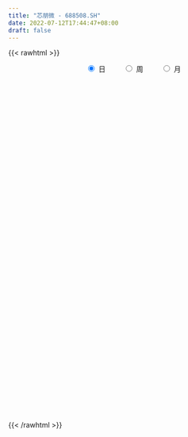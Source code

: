 ```yaml
---
title: "芯朋微 - 688508.SH"
date: 2022-07-12T17:44:47+08:00
draft: false
---
```

{{< rawhtml >}}
    <div style="text-align: center">
        <label style="padding: 1rem;"><input style="margin-right: .5rem" type="radio" name="period" value="D" checked onclick="period_change(this)">日</label>
        <label style="padding: 1rem;"><input style="margin-right: .5rem" type="radio" name="period" value="W" onclick="period_change(this)">周</label>
        <label style="padding: 1rem;"><input style="margin-right: .5rem" type="radio" name="period" value="M" onclick="period_change(this)">月</label>
    </div>
    <div id="chart" style="height: 700px;"></div> 
    <script type="text/javascript">
        const D_v = [186100.79,102949.4,81074.92,69982.98,54983.0,52795.15,92315.41,68470.6,65409.33,53904.75,75769.88,41041.67,43352.9,32706.17,27699.34,29099.75,27112.92,15325.55,18148.2,27033.2,24091.47,14218.19,20304.85,18060.07,15190.65,16728.83,38568.38,33397.52,35662.21,15670.04,19394.3,15813.29,25061.85,20352.26,12037.55,17908.07,14773.77,14629.97,17323.16,19966.34,13234.27,27982.86,17430.65,15413.61,11869.8,12220.32,8555.74,8682.38,8051.61,7735.52,7538.69,20609.27,21697.57,10883.04,12253.56,27852.3,26425.89,16608.39,9631.89,10749.18,12025.15,16203.21,16451.13,8181.98,7907.02,14323.2,19159.34,19234.11,30076.57,14091.75,17096.67,12799.38,49965.83,43961.77,24040.01,25343.09,30582.34,24698.64,22010.01,18121.02,13207.5,11463.56,15793.78,19560.87,18896.29,21686.62,31238.62,26170.4,13252.7,15895.51,23892.97,17423.59,11262.32,7964.15,13859.92,14037.78,24655.84,22249.71,25838.01,20954.78,11376.83,14978.43,16050.06,11214.3,14551.03,16295.15,13914.32,12041.62,9628.03,12556.37,11700.4,21699.93,27773.69,17103.44,33203.82,13234.11,15026.97,12968.63,20668.15,33219.21,23920.66,22014.42,18845.19,9975.55,12352.3,16968.52,15433.88,12688.79,18293.51,26719.23,17592.53,18848.27,16026.52,16735.55,20709.74,15479.28,9077.56,16691.61,11129.34,16315.53,18988.18,19364.44,11828.82,13873.93,19572.54,12293.37,11611.8,23464.23,22491.82,25187.72,13027.65,21029.81,16593.21,10881.28,12281.81,10897.98,15830.7,10249.11,7506.69,8340.5,5709.31,5112.06,6037.89,11305.83,5359.52,4425.89,4997.21,4632.59,4006.12,8988.72,17624.39,10365.12,12006.04,12200.83,8199.73,10198.56,7209.8,5118.88,6403.87,5396.71,7967.76,7386.13,3545.65,27606.39,19524.73,13845.96,10001.59,16741.85,10873.84,11230.71,12394.16,10105.86,8276.11,6344.87,7733.57,8270.22,5846.94,7067.6,6751.19,11770.97,7262.31,6058.62,8764.15,7539.14,7943.59,27120.74,13752.13,19734.36,33828.18,28086.97,13769.27,13108.65,17084.16,26079.96,17443.05,16762.34,17532.05,33070.57,35257.34,49008.56,34325.12,29425.39,28964.73,25354.46,19813.33,19985.72,27854.36,20105.26,39765.13,51704.91,32612.1,32997.41,29152.84,17170.61,29026.46,18962.32,24085.68,23975.31,30806.7,21770.53,35769.06,30164.77,25298.78,31326.66,85030.85,45128.43,86931.34,82983.5,42302.46,49781.16,41253.23,37812.3,35846.21,34210.51,41749.25,41358.46,60137.45,39478.71,20107.92,22517.41,27223.02,16942.2,31138.99,21265.73,24294.26,41991.06,38214.99,27259.54,15288.29,15279.27,14247.56,24579.85,15082.88,15708.48,19433.18,14769.86,16470.1,16942.11,13067.5,19947.83,28384.5,17586.18,14523.17,8765.94,11986.61,16098.48,16807.25,14349.88,6740.34,9421.14,7562.92,10195.01,11927.58,10199.92,7808.62,12405.03,8581.51,6303.34,13633.65,8334.07,7426.12,6148.29,5127.36,8113.37,9530.13,13201.69,17348.35,34127.99,36643.76,26385.09,19181.57,15673.22,11654.82,11792.03,12859.89,12202.21,13076.45,17811.05,11824.71,11452.27,10412.5,16324.66,8678.69,16941.52,16995.51,15916.94,15143.21,14503.05,13742.36,13521.9,19959.41,14384.5,11213.75,8235.96,12733.42,11557.28,9687.35,7655.62,10548.58,10961.23,13123.16,11653.57,6249.77,14768.63,8514.15,13029.26,12463.67,8216.77,8456.66,10493.11,8757.95,10895.04,7011.63,12617.54,13771.11,18855.34,9820.85,16059.45,14072.17,35611.49,39331.51,12932.02,22825.49,17742.81,10689.49,7646.04,8660.8,10226.76,10733.12,9511.6,8303.26,6799.05,8840.49,10762.4,12657.66,9107.0,13789.14,10583.61,11140.77,12940.2,12000.79,27979.86,26093.1,20512.79,30155.55,38498.7,20042.34,16856.94,21927.55,15943.44,11989.06,18501.26,21319.93,14054.07,18367.06,17900.58,29572.69,16958.19,14915.76,20547.45,18838.4,26593.22,31489.2,28267.51,28485.55,15471.45,9929.17,10611.51,10477.27,28849.06,28187.13,23700.04,13178.55,17604.9,14623.1,23301.57,14406.51,12881.9,10992.92,17743.55,20454.32,19993.25,11647.12,11170.27,12634.88,13281.03,17152.67,16801.56,18172.44,43385.92,40655.64,23174.89,13946.96,14345.21,18693.88,24640.61,17176.24,10936.8,20320.16,20801.47,14692.06,43215.24,17847.95,15264.08,16389.84,18180.23,17147.08,11508.99,17275.36,27366.6,19547.87,26197.86,25449.46,26582.98,17312.72,20576.65,16380.75,21005.39,18137.15,17817.51,21728.21,19234.49,21063.82,19388.15,18262.6,24302.37,46379.99,36007.2,58349.7,74443.07,77340.89,79724.35,69940.45,38468.29,55207.29,37155.78,53145.64,35826.76,55431.83]
const D_histogram = [0.0,0.701994302,0.0601722389,-0.1683113974,-0.6748314953,-0.6944575379,0.9664217682,2.1018362882,2.6342669074,1.9615904182,2.130453562,1.7288075166,0.8322532648,-0.1392212426,-0.7566899049,-0.8584432929,-0.96215572,-1.0345774215,-1.0563433371,-1.3644515878,-2.1748349399,-2.5991031942,-3.1667357222,-3.5638905099,-3.8105727522,-4.056835133,-3.1619548771,-2.7849232045,-1.8824332201,-1.241809448,-0.9868853812,-0.511935758,-0.0440627788,-0.2470572476,-0.3826160885,-0.3128523831,-0.3553804444,-0.100852574,0.2016686701,0.5383745764,0.8131731817,1.3794406214,1.7164894576,1.5487776588,1.2275830544,1.1988377294,0.9322482029,0.5999086033,0.275597795,0.1239399059,-0.061806315,0.4212558472,1.0451513308,1.2767833751,1.1543259236,0.6605581226,0.2175384816,0.101556236,0.0177137491,-0.1922390577,-0.4544749058,-0.854037106,-0.7692250135,-0.5609223743,-0.3895203345,-0.0834183321,0.1572376578,0.6438424137,1.3074047967,1.6254720408,1.8138249104,1.7345597882,3.0117245014,3.7321067457,3.4535235718,2.7929424478,2.2396456249,1.7360111704,1.2916923457,0.6221870568,0.1860040629,-0.2053018122,-0.3075443376,-0.4822847694,-0.4216191832,-0.7746676353,-1.3042097136,-1.3718305833,-1.2389832069,-1.1211962038,-1.3853340041,-1.6242383401,-1.6690042357,-1.5750882146,-1.406431346,-1.259105403,-1.0668230971,-0.5751280736,-0.5928697684,-0.9263588564,-0.9665463495,-1.1523548175,-0.8912113049,-0.8855282932,-0.6974562645,-0.9106861633,-0.9697122017,-1.1156821199,-1.083866458,-0.898334236,-0.5156438437,-0.3148058467,-0.0558798194,-0.0216038446,-0.4872606515,-0.7793428665,-0.980005716,-1.0372256555,-1.2435963995,-0.8335485628,-0.4473011638,0.068811741,0.4393602139,0.6305988434,0.7522322436,0.6498400291,0.4957968445,0.4567238698,0.4990155955,0.7363695829,0.9727357883,1.1951514557,1.26297542,0.9332708487,1.0958046524,0.889589672,0.8177734136,0.6163928225,0.4552747256,0.5118720188,0.7410006452,0.8137649586,0.774557693,0.8141539036,0.5252397763,0.2058286511,0.1822441991,0.3340501363,0.6183387411,0.6853641138,0.7240947023,0.8154384787,0.50425754,0.0886859631,-0.1288638822,-0.3554656101,-0.8724421809,-1.2615331187,-1.4042441733,-1.4552376977,-1.3840422546,-1.1825937901,-1.0037348184,-1.0688465181,-1.016181623,-0.8263236736,-0.6159809815,-0.4502846638,-0.2761974255,0.0261170359,0.5409514669,0.8148761504,1.0709197526,1.0312204032,0.9730881262,0.7989328272,0.5868067203,0.5208461326,0.4689978302,0.4665726425,0.6020404764,0.5461528237,0.4900748677,0.8186063354,1.1553264333,1.4188202851,1.607245427,1.5302234602,1.2203657712,0.8303634382,0.2759392549,-0.2312147106,-0.6407844804,-0.8143735255,-0.7888933492,-0.7568789617,-0.6620099733,-0.589921524,-0.5709219888,-0.3966301886,-0.3329861565,-0.3208497321,-0.2292212966,-0.0754570883,-0.0086986512,0.4742117344,0.5929526279,0.9410938552,1.309877247,1.5148422913,1.4593421871,1.4380056029,1.4633646399,1.3116631033,1.03671556,0.926313717,0.5015255409,0.7470333439,0.7305643525,1.2727839172,1.6188451207,1.7065318465,1.3161871011,1.0323337233,0.4863297359,0.1653749663,0.0938221789,-0.2212008377,0.7283514557,0.4994425663,0.394086125,0.3771764876,-0.0437568163,-0.3390178365,-0.3809913369,-0.4353626725,-0.2288189113,-0.6744233803,-1.3756117516,-1.6112562569,-1.2385004364,-0.6306786188,-0.0788934371,0.7881003129,1.1544750311,1.395832479,2.9112484953,3.4288304135,3.2126514393,3.287880373,3.2873464094,2.5936845552,1.4322172724,1.1392059151,1.6904690532,2.2837742767,1.8485935267,1.7229442205,1.2527892433,0.7965413106,0.0456417501,-0.5635008861,-1.760228854,-2.361221196,-2.4504611911,-1.6853766814,-0.3687533187,0.4595728373,0.5729752184,0.142958185,-0.3431566385,-1.1827827889,-1.6701386958,-2.4874464169,-3.2747854198,-3.9492925596,-4.0913513365,-4.0979753489,-4.2742292464,-4.3278624021,-3.6429379989,-3.1544967741,-2.86059122,-2.5411507278,-2.6933771819,-2.5329741762,-1.8454901303,-1.1951556155,-0.9089889853,-0.7689169687,-0.4235087883,-0.4049688344,0.1176618036,0.1934018926,0.1046056285,-0.4045434302,-0.4079877521,-0.2969340461,0.268113179,0.3835741212,0.3634785881,0.290552714,0.2112870078,0.2261714336,0.421301496,0.2402224578,-0.2545042322,-0.4208887823,0.1374715608,1.0439232683,1.6266207029,2.0468085379,2.2771815157,2.3030306285,2.1998276089,2.2503442599,2.2713695882,2.6192665611,2.443924344,2.0686919146,1.6763012986,1.3109652274,0.8760035475,0.9172608369,0.9655700648,0.9650647076,0.614616439,0.2889918583,-0.1322979356,-0.4871397989,-0.9739892211,-1.2209994472,-1.3064187592,-1.3169239645,-1.5570817669,-1.8950486929,-1.8300280885,-1.863295518,-1.7658296438,-1.6181397853,-1.3887795708,-1.4948886611,-1.5087325914,-1.7720122779,-2.0576449851,-2.2202005038,-1.971029061,-1.7914530592,-1.707415613,-1.4521155991,-1.1250721746,-1.0273791517,-0.8605144383,-0.5396557855,-0.2035988646,-0.2446728534,-0.0254656468,-0.1925352982,-0.3047012427,-0.7536807773,-1.0968677814,-1.3877172018,-1.2967772449,-0.8853877449,-0.6002955586,-0.383690178,-0.3194086838,-0.324524647,-0.1257935651,-0.175101421,-0.0973700194,-0.2004127634,-0.2558258645,-0.1866384437,-0.2065667579,-0.0147159476,-0.0090271736,-0.0928572022,-0.1279960008,0.2907142641,0.6043246819,1.249058012,1.3850298066,1.6155843856,2.0313285394,2.6381922125,2.9000799563,2.8992397717,2.8248039272,2.7719029293,2.4053994308,1.8062885098,1.5194424811,1.0008263362,0.6081829847,0.3755969146,0.268069842,0.1603519479,-0.25044359,-0.3683333983,-0.0033311846,0.1595595449,0.1351757343,0.4436583701,0.6972567069,0.6935258113,0.4352233963,0.1109575952,-0.1906820528,-0.904149425,-1.3525426665,-1.7058453709,-1.9165117099,-2.1672308399,-2.3739174837,-2.3989137708,-2.4883233309,-2.3990637329,-2.3821001771,-2.1231980988,-1.7788224159,-1.098119843,-0.6584386824,-0.4462563624,-0.3459284429,-0.3769773298,-0.7559180003,-0.8412032567,-0.5713933495,-0.7287585181,-0.6334171078,-0.2741101728,-0.156853221,-0.1702943934,0.0640990944,0.4886222285,0.8296194329,1.0155347323,1.2198224296,1.3544895456,1.4602620903,1.9053644638,2.1289579684,2.2124567779,1.8502827201,1.4513671969,1.0502175697,0.7109752821,0.4783908082,0.6109389857,0.777656809,1.1403506684,1.4932236743,1.4459826345,1.3085973182,0.9172669056,0.6672662503,0.4140483463,0.1379591489,0.0282573857,0.1019206995,0.0719924902,0.135531375,0.0300139067,-0.2621556623,-0.2578175891,-0.3499863112,-0.3623590261,-0.3411116077,-0.4031508956,-0.1469082227,0.0136555123,-0.1290476003,-0.2689864141,-0.2952209286,-0.3764131705,-0.2074163306,-0.0795306325,-0.3362088191]
const D_fast = [0.0,0.8774928775,0.2507138741,-0.0198476115,-0.6950755833,-0.8883160103,1.0141687378,2.6750423298,3.8660396759,3.6837607912,4.3852373255,4.4157931592,3.7273022237,2.7210224056,1.9143812671,1.5980170559,1.2537656988,0.9226996419,0.636847892,-0.0123732556,-1.3664653426,-2.4405093955,-3.7998258541,-5.0879532692,-6.2872786996,-7.5477498636,-7.443358327,-7.7625574556,-7.3306757762,-7.0005043661,-6.9923016446,-6.6453359609,-6.1884786764,-6.4532374571,-6.6844503201,-6.6928997104,-6.8242728828,-6.594958156,-6.2420197443,-5.7707201939,-5.2926282932,-4.3815006982,-3.6153294975,-3.3958468816,-3.4101457224,-3.1391816151,-3.1727090909,-3.3550715396,-3.6104828992,-3.7311558118,-3.9323536115,-3.3439774875,-2.4587941711,-1.9079662831,-1.7418422537,-2.070470524,-2.4591055447,-2.5496987313,-2.6291127808,-2.8871253521,-3.2629799267,-3.8760514033,-3.9835455642,-3.9154735186,-3.8414515624,-3.556204143,-3.2762387387,-2.6286733794,-1.6382597972,-0.9138245428,-0.2720154456,0.0823593792,2.1124552177,3.7658641485,4.3506618675,4.3883163555,4.3949309388,4.3252992769,4.2039035386,3.6899450139,3.3002630357,2.8576317076,2.6785030978,2.3831914736,2.338452264,1.7917369031,0.9361423964,0.5255638809,0.3486654556,0.1861534078,-0.4243178936,-1.0692818147,-1.5312987692,-1.8311548017,-2.0141057697,-2.1815561773,-2.2559796457,-1.9080666407,-2.0740257776,-2.6391045797,-2.9209286602,-3.3948258325,-3.3564851461,-3.5721842078,-3.5584762452,-3.9993776848,-4.3008317736,-4.7257222218,-4.9648731744,-5.0039245113,-4.75014508,-4.6280085447,-4.3830524722,-4.3541774586,-4.9416494284,-5.42856736,-5.8742316384,-6.1907579918,-6.7080278357,-6.5063671398,-6.2319450317,-5.6986291916,-5.2182406652,-4.8693523249,-4.5596608638,-4.499593071,-4.5296870445,-4.4545790517,-4.2875334271,-3.866087044,-3.3865368915,-2.8653333602,-2.4817655409,-2.5781524,-2.1416674332,-2.1254849956,-1.9928579006,-2.040140286,-2.0874397016,-1.9028744037,-1.4884956159,-1.2122900629,-1.0578579053,-0.8147232187,-0.972327402,-1.2402813644,-1.2183047667,-0.9829862953,-0.5441130053,-0.3057466042,-0.08599234,0.209211056,0.0240945024,-0.3693055838,-0.6190713997,-0.9345395301,-1.6696266461,-2.3741008636,-2.8678729615,-3.2826759104,-3.5574910309,-3.6516910139,-3.7237657468,-4.0560890761,-4.2574695867,-4.2741925556,-4.217845109,-4.1647199572,-4.0596820753,-3.750838355,-3.1007660572,-2.6231223361,-2.0993487958,-1.8812430443,-1.6961032898,-1.670525382,-1.7359498088,-1.6716988633,-1.6062977082,-1.4920797353,-1.2061017823,-1.125451229,-1.0590104682,-0.5258274166,0.0997242896,0.7179232128,1.3081597114,1.6136936096,1.6089273634,1.42651589,0.9410765203,0.3761188772,-0.1936470127,-0.5708294392,-0.7425726002,-0.8997779531,-0.9704114581,-1.0458033898,-1.1695343518,-1.0944000986,-1.1140026057,-1.1820786143,-1.147755503,-1.0128555667,-0.9482717925,-0.3468084732,-0.0798294228,0.5035852683,1.1998379719,1.783513589,2.0928490316,2.4310138481,2.822214045,2.9984282843,2.982659631,3.1038362173,2.8044294263,3.2366955653,3.402867662,4.263283206,5.0140556898,5.5283753771,5.4670774071,5.4413074601,5.0168859067,4.7372748787,4.6891776359,4.31885441,5.4504945673,5.3464463194,5.3396114093,5.4169958939,4.9851233859,4.6051079066,4.467886572,4.3046745682,4.4540136016,3.8398032875,2.7947119784,2.1562534088,2.2193841202,2.6695362831,3.2015981055,4.2656169338,4.9206104097,5.5109259773,7.7541541175,9.1289436391,9.7159275247,10.6131265517,11.4344291905,11.3891884751,10.5857755103,10.5775656318,11.5514460332,12.7156948259,12.7426624576,13.0477492065,12.8907915401,12.633678935,11.8941898121,11.1441719544,9.5073867729,8.3160891319,7.6142338391,7.9579741784,9.1824092114,10.1256285768,10.3822747625,9.9879972753,9.4160932922,8.2807714446,7.3758808637,5.9367115384,4.3306761805,2.6688459009,1.5039492898,0.4728314402,-0.7719797689,-1.9075785252,-2.1333886216,-2.4335715904,-2.8548138413,-3.1706610311,-3.9962317806,-4.469072319,-4.2429608056,-3.8914151947,-3.8324958108,-3.8846530363,-3.6451220531,-3.7278243078,-3.1757782189,-3.0516876568,-3.1143325137,-3.72461743,-3.8300586899,-3.7932384954,-3.1611629756,-2.949808503,-2.8790343892,-2.8793220847,-2.9057660389,-2.8343387548,-2.5338833184,-2.6549067421,-3.2132594901,-3.4848662359,-2.8921380026,-1.7247054779,-0.7353528677,0.1965371018,0.9962054585,1.5978122284,2.0445661111,2.6576688271,3.2465365524,4.2492501656,4.6848890345,4.8268295838,4.8535142924,4.815919528,4.5999587351,4.8705312336,5.1602329777,5.4009937974,5.2041996385,4.9508230224,4.4964587446,4.0198319316,3.2894852042,2.7372251163,2.3252011145,1.985464918,1.3560366739,0.5443075746,0.151821157,-0.3472701521,-0.6912616888,-0.9481067767,-1.0659414549,-1.5457727104,-1.9367997885,-2.6430825445,-3.4431264981,-4.1607321426,-4.4043179651,-4.6726052281,-5.0154216851,-5.123150571,-5.0773751902,-5.2365269552,-5.2847908513,-5.0988461449,-4.8136889402,-4.9159311423,-4.7030903475,-4.9182938234,-5.1066350785,-5.7440348075,-6.3614387569,-6.9992174778,-7.2324718321,-7.0424292683,-6.9074109716,-6.7867281355,-6.8022988123,-6.8885459372,-6.7212632466,-6.8143464578,-6.760957561,-6.9141034958,-7.0334730631,-7.0109452533,-7.0825152569,-6.8943434335,-6.8909114529,-6.997955782,-7.0650935809,-6.57370475,-6.1090131617,-5.1520153285,-4.6697860823,-4.035335407,-3.1117591182,-1.8453473921,-0.8584396592,-0.1344699008,0.4972952364,1.1373699708,1.3722163301,1.2246775365,1.317692128,1.0492825672,0.8086849619,0.6699981205,0.6294885083,0.5618586013,0.0884521658,-0.121520992,0.2426484255,0.4454290412,0.4548391642,0.8742363925,1.302148906,1.4717994632,1.3223028974,1.0257764951,0.6764663338,-0.2630383946,-1.0495673028,-1.8293313498,-2.5191256163,-3.3116524563,-4.111818471,-4.7365432008,-5.4480335936,-5.9585399288,-6.5371014174,-6.8089988637,-6.9093287848,-6.5031561727,-6.2280846826,-6.1274664533,-6.1136206445,-6.2389138639,-6.8068340345,-7.102420105,-6.9754585352,-7.3150133334,-7.3780261999,-7.0872468082,-7.0092031616,-7.0652179324,-6.8147996709,-6.2681209798,-5.7197189172,-5.2799199346,-4.7706766299,-4.2973871276,-3.8265490602,-2.9051055708,-2.1492725741,-1.5126595701,-1.4122629479,-1.4483366719,-1.5869319067,-1.7484303737,-1.8614171457,-1.5761342217,-1.2150021961,-0.5672206696,0.1589582548,0.4732128736,0.6629768869,0.5009632007,0.417779108,0.2680732906,0.0264738804,-0.0761635364,0.0229799522,0.0110498656,0.108471594,0.0104576025,-0.3472508821,-0.4073672062,-0.5870325061,-0.6899949775,-0.7540254611,-0.9168524729,-0.6973368556,-0.5333592426,-0.7083242553,-0.9155096726,-1.0155494192,-1.1908449538,-1.0737021965,-0.9656991565,-1.3064295479]
const D_slow = [0.0,0.1754985755,0.1905416352,0.1484637859,-0.020244088,-0.1938584724,0.0477469696,0.5732060417,1.2317727685,1.722170373,2.2547837635,2.6869856427,2.8950489589,2.8602436482,2.671071172,2.4564603488,2.2159214188,1.9572770634,1.6931912291,1.3520783322,0.8083695972,0.1585937987,-0.6330901319,-1.5240627594,-2.4767059474,-3.4909147307,-4.2814034499,-4.9776342511,-5.4482425561,-5.7586949181,-6.0054162634,-6.1334002029,-6.1444158976,-6.2061802095,-6.3018342316,-6.3800473274,-6.4688924385,-6.494105582,-6.4436884144,-6.3090947703,-6.1058014749,-5.7609413196,-5.3318189551,-4.9446245404,-4.6377287768,-4.3380193445,-4.1049572938,-3.9549801429,-3.8860806942,-3.8550957177,-3.8705472965,-3.7652333347,-3.503945502,-3.1847496582,-2.8961681773,-2.7310286467,-2.6766440263,-2.6512549673,-2.64682653,-2.6948862944,-2.8085050209,-3.0220142974,-3.2143205507,-3.3545511443,-3.4519312279,-3.4727858109,-3.4334763965,-3.2725157931,-2.9456645939,-2.5392965837,-2.0858403561,-1.652200409,-0.8992692837,0.0337574028,0.8971382957,1.5953739077,2.1552853139,2.5892881065,2.9122111929,3.0677579571,3.1142589728,3.0629335198,2.9860474354,2.865476243,2.7600714472,2.5664045384,2.24035211,1.8973944642,1.5876486625,1.3073496115,0.9610161105,0.5549565255,0.1377054665,-0.2560665871,-0.6076744236,-0.9224507744,-1.1891565486,-1.3329385671,-1.4811560092,-1.7127457233,-1.9543823106,-2.242471015,-2.4652738412,-2.6866559145,-2.8610199807,-3.0886915215,-3.3311195719,-3.6100401019,-3.8810067164,-4.1055902754,-4.2345012363,-4.313202698,-4.3271726528,-4.332573614,-4.4543887769,-4.6492244935,-4.8942259225,-5.1535323363,-5.4644314362,-5.6728185769,-5.7846438679,-5.7674409326,-5.6576008791,-5.4999511683,-5.3118931074,-5.1494331001,-5.025483889,-4.9113029215,-4.7865490226,-4.6024566269,-4.3592726798,-4.0604848159,-3.7447409609,-3.5114232487,-3.2374720856,-3.0150746676,-2.8106313142,-2.6565331086,-2.5427144272,-2.4147464225,-2.2294962612,-2.0260550215,-1.8324155983,-1.6288771224,-1.4975671783,-1.4461100155,-1.4005489657,-1.3170364317,-1.1624517464,-0.9911107179,-0.8100870424,-0.6062274227,-0.4801630377,-0.4579915469,-0.4902075175,-0.57907392,-0.7971844652,-1.1125677449,-1.4636287882,-1.8274382126,-2.1734487763,-2.4690972238,-2.7200309284,-2.9872425579,-3.2412879637,-3.4478688821,-3.6018641275,-3.7144352934,-3.7834846498,-3.7769553908,-3.6417175241,-3.4379984865,-3.1702685484,-2.9124634476,-2.669191416,-2.4694582092,-2.3227565291,-2.192544996,-2.0752955384,-1.9586523778,-1.8081422587,-1.6716040528,-1.5490853358,-1.344433752,-1.0556021437,-0.7008970724,-0.2990857156,0.0834701494,0.3885615922,0.5961524518,0.6651372655,0.6073335878,0.4471374677,0.2435440863,0.046320749,-0.1428989914,-0.3084014847,-0.4558818657,-0.5986123629,-0.6977699101,-0.7810164492,-0.8612288822,-0.9185342064,-0.9373984785,-0.9395731413,-0.8210202077,-0.6727820507,-0.4375085869,-0.1100392751,0.2686712977,0.6335068445,0.9930082452,1.3588494052,1.686765181,1.945944071,2.1775225002,2.3029038855,2.4896622214,2.6723033095,2.9904992888,3.395210569,3.8218435306,4.1508903059,4.4089737368,4.5305561707,4.5718999123,4.595355457,4.5400552476,4.7221431116,4.8470037531,4.9455252844,5.0398194063,5.0288802022,4.9441257431,4.8488779089,4.7400372407,4.6828325129,4.5142266678,4.1703237299,3.7675096657,3.4578845566,3.3002149019,3.2804915426,3.4775166209,3.7661353786,4.1150934984,4.8429056222,5.7001132256,6.5032760854,7.3252461787,8.147082781,8.7955039198,9.1535582379,9.4383597167,9.86097698,10.4319205492,10.8940689309,11.324804986,11.6380022968,11.8371376245,11.848548062,11.7076728405,11.267615627,10.677310328,10.0646950302,9.6433508598,9.5511625301,9.6660557395,9.8092995441,9.8450390903,9.7592499307,9.4635542335,9.0460195595,8.4241579553,7.6054616003,6.6181384604,5.5953006263,4.5708067891,3.5022494775,2.420283877,1.5095493772,0.7209251837,0.0057773787,-0.6295103032,-1.3028545987,-1.9360981428,-2.3974706753,-2.6962595792,-2.9235068255,-3.1157360677,-3.2216132648,-3.3228554734,-3.2934400225,-3.2450895493,-3.2189381422,-3.3200739998,-3.4220709378,-3.4963044493,-3.4292761546,-3.3333826243,-3.2425129772,-3.1698747987,-3.1170530468,-3.0605101884,-2.9551848144,-2.8951291999,-2.958755258,-3.0639774536,-3.0296095634,-2.7686287463,-2.3619735706,-1.8502714361,-1.2809760572,-0.7052184001,-0.1552614978,0.4073245672,0.9751669642,1.6299836045,2.2409646905,2.7581376691,3.1772129938,3.5049543006,3.7239551875,3.9532703967,4.1946629129,4.4359290898,4.5895831996,4.6618311641,4.6287566802,4.5069717305,4.2634744252,3.9582245634,3.6316198736,3.3023888825,2.9131184408,2.4393562676,1.9818492454,1.5160253659,1.074567955,0.6700330087,0.322838116,-0.0508840493,-0.4280671972,-0.8710702666,-1.3854815129,-1.9405316389,-2.4332889041,-2.8811521689,-3.3080060721,-3.6710349719,-3.9523030156,-4.2091478035,-4.4242764131,-4.5591903594,-4.6100900756,-4.6712582889,-4.6776247006,-4.7257585252,-4.8019338359,-4.9903540302,-5.2645709755,-5.611500276,-5.9356945872,-6.1570415234,-6.3071154131,-6.4030379576,-6.4828901285,-6.5640212902,-6.5954696815,-6.6392450368,-6.6635875416,-6.7136907325,-6.7776471986,-6.8243068095,-6.875948499,-6.8796274859,-6.8818842793,-6.9050985798,-6.93709758,-6.864419014,-6.7133378436,-6.4010733406,-6.0548158889,-5.6509197925,-5.1430876577,-4.4835396045,-3.7585196155,-3.0337096725,-2.3275086907,-1.6345329584,-1.0331831007,-0.5816109733,-0.201750353,0.048456231,0.2005019772,0.2944012059,0.3614186663,0.4015066533,0.3388957558,0.2468124063,0.2459796101,0.2858694963,0.3196634299,0.4305780224,0.6048921991,0.778273652,0.887079501,0.9148188999,0.8671483866,0.6411110304,0.3029753638,-0.123485979,-0.6026139064,-1.1444216164,-1.7379009873,-2.33762943,-2.9597102627,-3.559476196,-4.1550012402,-4.6858007649,-5.1305063689,-5.4050363297,-5.5696460003,-5.6812100909,-5.7676922016,-5.861936534,-6.0509160341,-6.2612168483,-6.4040651857,-6.5862548152,-6.7446090922,-6.8131366354,-6.8523499406,-6.894923539,-6.8788987654,-6.7567432082,-6.54933835,-6.2954546669,-5.9904990595,-5.6518766731,-5.2868111506,-4.8104700346,-4.2782305425,-3.725116348,-3.262545668,-2.8997038688,-2.6371494764,-2.4594056558,-2.3398079538,-2.1870732074,-1.9926590051,-1.707571338,-1.3342654195,-0.9727697608,-0.6456204313,-0.4163037049,-0.2494871423,-0.1459750557,-0.1114852685,-0.1044209221,-0.0789407472,-0.0609426247,-0.0270597809,-0.0195563043,-0.0850952198,-0.1495496171,-0.2370461949,-0.3276359514,-0.4129138534,-0.5137015773,-0.5504286329,-0.5470147549,-0.5792766549,-0.6465232585,-0.7203284906,-0.8144317833,-0.8662858659,-0.886168524,-0.9702207288]
const D_data = [['2020-07-22', 102.0, 132.35, 101.0, 163.7],['2020-07-23', 129.0, 143.35, 129.0, 151.0],['2020-07-24', 137.0, 127.0, 121.01, 147.58],['2020-07-27', 127.0, 129.8, 115.69, 129.91],['2020-07-28', 128.0, 123.99, 120.1, 133.5],['2020-07-29', 120.88, 128.1, 117.8, 129.75],['2020-07-30', 128.0, 153.72, 121.88, 153.72],['2020-07-31', 150.5, 156.0, 146.0, 156.5],['2020-08-03', 156.88, 155.0, 148.58, 163.5],['2020-08-04', 154.33, 141.57, 139.57, 156.0],['2020-08-05', 149.6, 152.68, 142.0, 165.0],['2020-08-06', 147.0, 146.8, 144.0, 151.99],['2020-08-07', 145.0, 138.5, 137.77, 151.0],['2020-08-10', 135.5, 133.18, 127.05, 137.6],['2020-08-11', 133.55, 133.34, 130.9, 138.6],['2020-08-12', 133.9, 137.57, 133.0, 139.68],['2020-08-13', 135.7, 136.59, 134.5, 142.9],['2020-08-14', 138.75, 136.0, 130.01, 138.75],['2020-08-17', 136.0, 135.8, 131.5, 138.49],['2020-08-18', 133.1, 130.56, 129.01, 136.98],['2020-08-19', 129.7, 119.96, 119.96, 129.76],['2020-08-20', 117.87, 119.6, 116.66, 122.8],['2020-08-21', 120.8, 112.76, 111.12, 121.0],['2020-08-24', 111.0, 109.42, 106.08, 112.96],['2020-08-25', 109.86, 106.31, 105.0, 111.9],['2020-08-26', 106.94, 101.39, 101.0, 108.81],['2020-08-27', 100.5, 114.0, 99.8, 121.67],['2020-08-28', 111.5, 107.91, 102.62, 112.0],['2020-08-31', 109.0, 115.35, 108.0, 118.4],['2020-09-01', 113.66, 114.2, 112.7, 117.8],['2020-09-02', 115.41, 110.06, 107.28, 116.98],['2020-09-03', 107.12, 113.33, 107.09, 114.3],['2020-09-04', 111.11, 114.7, 110.11, 118.8],['2020-09-07', 113.0, 106.01, 105.01, 116.0],['2020-09-08', 105.45, 104.79, 102.0, 107.7],['2020-09-09', 103.0, 106.0, 100.09, 113.3],['2020-09-10', 107.0, 103.48, 102.3, 111.11],['2020-09-11', 103.0, 106.67, 100.01, 109.51],['2020-09-14', 109.0, 107.9, 106.45, 111.5],['2020-09-15', 107.35, 109.45, 104.11, 113.83],['2020-09-16', 108.01, 109.99, 107.59, 110.78],['2020-09-17', 110.01, 115.96, 108.6, 118.0],['2020-09-18', 116.1, 115.99, 113.8, 117.3],['2020-09-21', 114.51, 110.7, 110.5, 116.0],['2020-09-22', 110.0, 107.88, 107.85, 111.99],['2020-09-23', 108.53, 110.93, 108.53, 112.48],['2020-09-24', 109.0, 107.4, 106.2, 110.25],['2020-09-25', 108.78, 104.99, 104.38, 108.95],['2020-09-28', 104.18, 103.1, 102.21, 106.0],['2020-09-29', 104.8, 103.58, 103.5, 106.5],['2020-09-30', 104.75, 101.71, 101.52, 104.9],['2020-10-09', 104.0, 110.5, 103.5, 112.57],['2020-10-12', 111.56, 115.34, 111.56, 116.6],['2020-10-13', 113.99, 113.2, 113.1, 115.5],['2020-10-14', 113.37, 109.6, 108.8, 114.62],['2020-10-15', 108.99, 103.6, 102.28, 110.62],['2020-10-16', 104.78, 101.66, 99.8, 105.47],['2020-10-19', 102.0, 103.99, 101.13, 104.4],['2020-10-20', 102.88, 103.52, 101.11, 103.52],['2020-10-21', 104.39, 100.69, 100.0, 104.4],['2020-10-22', 100.69, 98.1, 97.26, 101.0],['2020-10-23', 98.9, 93.64, 92.3, 99.02],['2020-10-26', 94.7, 97.76, 94.68, 101.89],['2020-10-27', 97.7, 99.1, 96.25, 99.8],['2020-10-28', 100.3, 98.8, 97.6, 100.3],['2020-10-29', 97.15, 101.1, 97.05, 101.8],['2020-10-30', 101.21, 101.3, 100.01, 106.68],['2020-11-02', 103.0, 106.2, 101.42, 106.68],['2020-11-03', 106.35, 111.88, 106.35, 113.4],['2020-11-04', 110.48, 111.0, 109.0, 112.0],['2020-11-05', 114.0, 111.8, 109.3, 115.0],['2020-11-06', 111.59, 109.9, 108.02, 112.0],['2020-11-09', 116.0, 131.88, 115.0, 131.88],['2020-11-10', 134.4, 132.97, 127.0, 134.4],['2020-11-11', 128.72, 124.6, 123.8, 131.79],['2020-11-12', 126.8, 119.95, 118.19, 128.0],['2020-11-13', 120.3, 120.29, 116.0, 123.65],['2020-11-16', 119.52, 119.98, 116.3, 124.3],['2020-11-17', 120.0, 119.76, 113.59, 120.0],['2020-11-18', 117.36, 115.11, 114.3, 119.5],['2020-11-19', 114.24, 115.8, 113.1, 118.4],['2020-11-20', 115.0, 114.55, 114.23, 116.91],['2020-11-23', 115.0, 117.06, 113.51, 119.7],['2020-11-24', 117.3, 115.5, 115.19, 121.88],['2020-11-25', 117.0, 118.18, 116.07, 120.99],['2020-11-26', 118.0, 112.1, 111.51, 119.69],['2020-11-27', 111.16, 107.0, 102.99, 113.99],['2020-11-30', 111.0, 110.39, 107.0, 113.65],['2020-12-01', 111.59, 112.28, 110.16, 113.41],['2020-12-02', 112.26, 112.03, 111.5, 115.6],['2020-12-03', 111.53, 106.0, 105.88, 113.68],['2020-12-04', 105.55, 103.85, 103.3, 107.0],['2020-12-07', 105.36, 104.24, 103.88, 108.0],['2020-12-08', 103.5, 104.8, 103.5, 105.85],['2020-12-09', 105.17, 105.19, 101.75, 105.99],['2020-12-10', 104.1, 104.6, 101.98, 106.98],['2020-12-11', 104.6, 105.0, 102.28, 108.88],['2020-12-14', 106.2, 109.77, 104.68, 109.99],['2020-12-15', 109.1, 104.0, 103.0, 109.96],['2020-12-16', 102.51, 98.25, 98.1, 102.57],['2020-12-17', 97.73, 99.89, 96.38, 100.5],['2020-12-18', 101.43, 96.3, 95.69, 102.25],['2020-12-21', 95.18, 100.95, 95.18, 101.0],['2020-12-22', 100.3, 97.39, 97.35, 100.95],['2020-12-23', 96.98, 99.17, 95.44, 100.73],['2020-12-24', 99.29, 93.0, 92.6, 100.8],['2020-12-25', 93.01, 92.98, 90.52, 95.43],['2020-12-28', 92.98, 90.0, 89.09, 93.5],['2020-12-29', 92.0, 90.5, 90.11, 92.89],['2020-12-30', 89.41, 91.65, 89.0, 92.74],['2020-12-31', 91.89, 94.5, 91.66, 96.3],['2021-01-04', 94.3, 92.86, 91.8, 94.4],['2021-01-05', 93.79, 94.07, 90.01, 95.88],['2021-01-06', 93.5, 91.4, 90.55, 95.0],['2021-01-07', 90.55, 83.13, 81.38, 91.25],['2021-01-08', 83.09, 82.09, 80.1, 85.0],['2021-01-11', 82.3, 80.51, 80.1, 85.27],['2021-01-12', 80.99, 80.08, 78.22, 81.7],['2021-01-13', 79.9, 75.82, 75.15, 80.03],['2021-01-14', 76.51, 82.47, 75.58, 85.2],['2021-01-15', 82.47, 83.0, 81.01, 86.6],['2021-01-18', 83.15, 86.1, 81.5, 86.8],['2021-01-19', 86.5, 86.07, 85.21, 89.3],['2021-01-20', 85.64, 84.98, 84.5, 87.49],['2021-01-21', 84.5, 84.74, 83.51, 86.31],['2021-01-22', 84.74, 81.8, 81.48, 84.74],['2021-01-25', 80.09, 80.19, 78.32, 83.78],['2021-01-26', 80.68, 80.78, 80.2, 84.2],['2021-01-27', 83.31, 81.5, 81.08, 85.45],['2021-01-28', 79.8, 84.53, 79.74, 86.39],['2021-01-29', 85.5, 85.85, 82.01, 85.85],['2021-02-01', 85.2, 87.19, 83.11, 87.67],['2021-02-02', 87.19, 86.47, 85.2, 89.3],['2021-02-03', 85.95, 81.14, 81.02, 85.95],['2021-02-04', 81.95, 87.19, 78.35, 88.0],['2021-02-05', 86.01, 82.8, 82.19, 86.4],['2021-02-08', 82.39, 84.0, 82.02, 84.97],['2021-02-09', 84.34, 81.82, 80.8, 84.6],['2021-02-10', 82.01, 81.4, 81.0, 83.34],['2021-02-18', 82.58, 83.88, 82.15, 86.36],['2021-02-19', 82.6, 86.99, 82.6, 87.26],['2021-02-22', 87.13, 86.17, 86.01, 88.79],['2021-02-23', 85.2, 85.22, 84.89, 87.39],['2021-02-24', 85.21, 86.6, 85.2, 88.4],['2021-02-25', 86.62, 82.12, 81.8, 87.99],['2021-02-26', 79.72, 80.17, 79.1, 82.58],['2021-03-01', 81.6, 82.9, 80.02, 83.28],['2021-03-02', 84.28, 85.46, 82.6, 87.7],['2021-03-03', 85.4, 88.51, 84.53, 89.36],['2021-03-04', 88.3, 87.11, 86.31, 93.2],['2021-03-05', 86.0, 87.48, 85.4, 89.88],['2021-03-08', 87.84, 89.01, 87.83, 91.7],['2021-03-09', 88.99, 83.82, 82.0, 89.0],['2021-03-10', 85.0, 80.71, 80.71, 85.5],['2021-03-11', 80.6, 81.39, 80.6, 83.98],['2021-03-12', 82.0, 79.8, 79.0, 82.29],['2021-03-15', 78.0, 73.55, 73.3, 78.54],['2021-03-16', 73.6, 71.7, 70.8, 74.59],['2021-03-17', 71.7, 72.09, 71.0, 73.25],['2021-03-18', 72.1, 71.33, 70.88, 72.97],['2021-03-19', 69.79, 71.49, 69.11, 71.97],['2021-03-22', 71.89, 72.5, 71.44, 72.64],['2021-03-23', 72.59, 72.0, 71.6, 73.95],['2021-03-24', 71.8, 68.01, 67.9, 72.5],['2021-03-25', 66.71, 68.17, 66.71, 69.6],['2021-03-26', 68.9, 69.33, 68.05, 69.79],['2021-03-29', 69.42, 69.59, 69.42, 71.0],['2021-03-30', 69.59, 69.1, 68.87, 70.2],['2021-03-31', 69.2, 69.3, 68.64, 69.7],['2021-04-01', 70.4, 71.56, 70.0, 72.39],['2021-04-02', 71.99, 76.14, 71.99, 76.14],['2021-04-06', 77.6, 75.3, 74.56, 78.0],['2021-04-07', 74.8, 76.8, 73.73, 77.5],['2021-04-08', 75.29, 74.09, 73.95, 76.18],['2021-04-09', 74.11, 74.0, 73.41, 75.3],['2021-04-12', 75.0, 72.26, 72.2, 76.0],['2021-04-13', 72.25, 70.95, 70.59, 73.0],['2021-04-14', 71.55, 72.15, 70.7, 73.37],['2021-04-15', 72.0, 72.1, 70.3, 72.54],['2021-04-16', 71.68, 72.66, 71.02, 72.87],['2021-04-19', 72.04, 74.91, 72.0, 74.93],['2021-04-20', 74.39, 72.94, 72.86, 75.48],['2021-04-21', 71.5, 72.82, 71.3, 73.24],['2021-04-22', 72.82, 78.7, 72.82, 79.27],['2021-04-23', 78.66, 81.23, 78.03, 86.0],['2021-04-26', 81.8, 82.85, 81.32, 84.84],['2021-04-27', 82.31, 84.28, 80.8, 84.5],['2021-04-28', 84.02, 82.5, 78.6, 85.5],['2021-04-29', 82.15, 79.67, 79.67, 85.0],['2021-04-30', 80.45, 77.66, 76.62, 80.88],['2021-05-06', 77.0, 73.57, 73.07, 78.28],['2021-05-07', 73.5, 71.39, 71.27, 74.5],['2021-05-10', 71.35, 69.85, 69.28, 71.38],['2021-05-11', 69.82, 70.69, 69.1, 70.97],['2021-05-12', 70.77, 72.16, 69.61, 72.35],['2021-05-13', 71.0, 71.77, 70.63, 74.1],['2021-05-14', 72.79, 72.3, 70.83, 72.99],['2021-05-17', 72.49, 71.91, 71.8, 73.77],['2021-05-18', 71.09, 70.95, 70.55, 72.88],['2021-05-19', 71.0, 72.94, 70.72, 73.93],['2021-05-20', 72.03, 71.8, 70.66, 73.89],['2021-05-21', 71.91, 70.98, 70.8, 72.85],['2021-05-24', 70.65, 71.91, 68.9, 72.31],['2021-05-25', 72.0, 73.1, 71.51, 73.58],['2021-05-26', 73.0, 72.44, 72.05, 73.8],['2021-05-27', 72.3, 79.21, 72.12, 79.34],['2021-05-28', 78.9, 76.6, 76.36, 79.08],['2021-05-31', 78.0, 81.28, 77.75, 82.18],['2021-06-01', 80.98, 84.35, 79.9, 89.22],['2021-06-02', 84.31, 85.0, 83.85, 88.5],['2021-06-03', 83.0, 83.4, 82.6, 85.88],['2021-06-04', 81.82, 84.9, 81.82, 86.4],['2021-06-07', 85.71, 86.83, 85.71, 89.88],['2021-06-08', 87.0, 85.6, 83.8, 91.0],['2021-06-09', 85.02, 84.1, 83.0, 88.5],['2021-06-10', 83.47, 86.2, 82.81, 87.1],['2021-06-11', 86.0, 81.7, 81.3, 86.6],['2021-06-15', 81.7, 90.46, 81.08, 92.98],['2021-06-16', 90.64, 88.76, 86.82, 94.46],['2021-06-17', 88.5, 98.4, 87.0, 99.52],['2021-06-18', 96.66, 99.97, 94.88, 102.0],['2021-06-21', 100.99, 99.76, 97.08, 105.89],['2021-06-22', 100.48, 94.73, 93.51, 100.5],['2021-06-23', 93.99, 95.79, 93.5, 98.18],['2021-06-24', 96.59, 91.5, 91.5, 97.95],['2021-06-25', 91.39, 92.88, 90.29, 94.8],['2021-06-28', 94.56, 95.7, 94.56, 99.99],['2021-06-29', 95.25, 92.2, 91.75, 96.66],['2021-06-30', 97.42, 110.64, 97.42, 110.64],['2021-07-01', 111.0, 99.0, 98.7, 111.0],['2021-07-02', 98.95, 100.7, 97.0, 103.5],['2021-07-05', 102.16, 102.5, 96.2, 103.5],['2021-07-06', 100.1, 97.1, 93.89, 102.45],['2021-07-07', 93.44, 97.29, 93.0, 97.87],['2021-07-08', 96.1, 99.96, 96.1, 103.46],['2021-07-09', 99.2, 99.9, 96.11, 101.1],['2021-07-12', 100.0, 103.99, 98.02, 104.29],['2021-07-13', 101.3, 95.46, 95.08, 101.85],['2021-07-14', 95.46, 88.94, 88.6, 96.98],['2021-07-15', 88.66, 91.6, 87.96, 92.51],['2021-07-16', 91.67, 98.97, 91.66, 102.5],['2021-07-19', 96.0, 104.31, 95.65, 105.86],['2021-07-20', 104.31, 106.94, 100.36, 108.32],['2021-07-21', 108.09, 115.51, 104.0, 119.0],['2021-07-22', 108.0, 113.88, 103.9, 115.87],['2021-07-23', 114.0, 115.55, 111.02, 121.72],['2021-07-26', 120.0, 138.66, 120.0, 138.66],['2021-07-27', 139.0, 134.97, 131.73, 148.35],['2021-07-28', 133.5, 130.13, 127.65, 136.99],['2021-07-29', 134.5, 137.0, 131.88, 143.0],['2021-07-30', 136.08, 140.0, 134.0, 147.0],['2021-08-02', 135.0, 133.0, 129.0, 139.48],['2021-08-03', 132.84, 125.0, 122.0, 136.0],['2021-08-04', 127.08, 134.3, 126.48, 136.99],['2021-08-05', 132.02, 148.1, 132.02, 155.79],['2021-08-06', 149.2, 154.78, 144.36, 158.28],['2021-08-09', 138.5, 145.5, 133.0, 147.18],['2021-08-10', 145.7, 150.88, 144.44, 159.47],['2021-08-11', 146.88, 147.78, 141.28, 152.0],['2021-08-12', 145.02, 147.94, 143.4, 154.9],['2021-08-13', 145.04, 143.0, 137.61, 146.38],['2021-08-16', 139.05, 142.56, 139.05, 148.33],['2021-08-17', 142.11, 131.0, 128.81, 145.6],['2021-08-18', 131.0, 133.5, 129.41, 136.99],['2021-08-19', 134.68, 137.59, 132.01, 140.97],['2021-08-20', 136.0, 149.88, 135.23, 152.01],['2021-08-23', 153.3, 162.99, 151.37, 163.9],['2021-08-24', 161.5, 164.1, 159.0, 166.86],['2021-08-25', 161.77, 159.5, 155.03, 165.69],['2021-08-26', 163.77, 153.52, 151.53, 165.0],['2021-08-27', 158.18, 151.65, 149.11, 158.18],['2021-08-30', 152.2, 144.38, 141.03, 155.98],['2021-08-31', 144.38, 145.37, 141.03, 146.91],['2021-09-01', 142.48, 137.27, 134.19, 142.48],['2021-09-02', 136.51, 132.12, 130.41, 141.9],['2021-09-03', 135.09, 127.68, 126.13, 135.09],['2021-09-06', 127.31, 129.78, 123.52, 131.09],['2021-09-07', 129.78, 128.51, 125.43, 134.8],['2021-09-08', 128.51, 123.1, 122.64, 128.81],['2021-09-09', 122.19, 120.98, 117.27, 124.5],['2021-09-10', 119.5, 129.03, 116.64, 136.98],['2021-09-13', 127.07, 127.18, 125.88, 133.87],['2021-09-14', 126.1, 124.5, 122.8, 131.79],['2021-09-15', 122.86, 124.27, 118.52, 128.18],['2021-09-16', 124.27, 116.57, 116.56, 124.27],['2021-09-17', 117.71, 118.18, 113.2, 121.89],['2021-09-22', 116.0, 125.02, 115.8, 129.43],['2021-09-23', 126.43, 126.6, 122.2, 132.49],['2021-09-24', 126.0, 123.33, 123.05, 127.8],['2021-09-27', 124.0, 121.55, 119.37, 129.0],['2021-09-28', 121.01, 124.51, 119.6, 126.95],['2021-09-29', 124.0, 120.6, 119.74, 126.57],['2021-09-30', 122.38, 127.8, 120.01, 130.0],['2021-10-08', 129.42, 123.48, 123.0, 130.99],['2021-10-11', 123.4, 121.04, 119.49, 125.79],['2021-10-12', 120.0, 113.56, 111.33, 122.77],['2021-10-13', 113.0, 117.7, 113.0, 119.28],['2021-10-14', 117.6, 118.65, 117.6, 122.73],['2021-10-15', 118.65, 125.67, 115.36, 127.8],['2021-10-18', 124.7, 121.66, 119.83, 124.71],['2021-10-19', 121.75, 120.05, 118.2, 123.64],['2021-10-20', 121.86, 118.94, 117.33, 121.86],['2021-10-21', 118.1, 118.2, 116.33, 120.24],['2021-10-22', 119.6, 118.94, 117.0, 123.08],['2021-10-25', 117.58, 121.6, 117.58, 122.32],['2021-10-26', 121.0, 116.77, 115.2, 123.0],['2021-10-27', 116.77, 110.58, 110.48, 118.48],['2021-10-28', 118.0, 112.2, 111.95, 119.66],['2021-10-29', 113.82, 121.8, 113.0, 128.5],['2021-11-01', 122.22, 130.2, 122.22, 131.98],['2021-11-02', 132.0, 130.89, 128.68, 134.87],['2021-11-03', 131.03, 132.75, 130.66, 136.63],['2021-11-04', 131.66, 133.65, 131.66, 137.51],['2021-11-05', 135.27, 133.48, 132.01, 140.5],['2021-11-08', 131.11, 133.4, 127.5, 134.24],['2021-11-09', 131.5, 136.99, 131.1, 137.94],['2021-11-10', 136.66, 138.73, 135.51, 140.5],['2021-11-11', 138.0, 145.98, 137.17, 148.0],['2021-11-12', 143.03, 142.2, 141.3, 147.4],['2021-11-15', 143.15, 140.37, 139.03, 146.1],['2021-11-16', 139.1, 140.0, 138.11, 144.58],['2021-11-17', 140.5, 139.96, 134.0, 140.5],['2021-11-18', 139.0, 138.31, 135.32, 144.49],['2021-11-19', 138.76, 144.48, 138.76, 146.22],['2021-11-22', 147.0, 146.15, 142.52, 147.55],['2021-11-23', 145.3, 147.06, 144.3, 152.0],['2021-11-24', 146.03, 143.0, 142.9, 148.89],['2021-11-25', 142.78, 142.5, 140.03, 145.68],['2021-11-26', 141.0, 140.0, 138.8, 143.88],['2021-11-29', 137.61, 139.13, 136.5, 141.55],['2021-11-30', 140.4, 135.23, 133.0, 142.98],['2021-12-01', 135.0, 135.95, 134.24, 138.88],['2021-12-02', 134.3, 136.6, 134.27, 138.98],['2021-12-03', 138.01, 136.72, 136.03, 139.59],['2021-12-06', 137.56, 132.45, 131.5, 137.75],['2021-12-07', 132.85, 128.65, 126.91, 134.58],['2021-12-08', 127.5, 131.78, 127.5, 132.45],['2021-12-09', 130.69, 129.4, 128.8, 131.9],['2021-12-10', 129.83, 129.94, 126.96, 130.68],['2021-12-13', 130.07, 130.0, 128.0, 130.99],['2021-12-14', 129.8, 130.91, 126.38, 131.78],['2021-12-15', 130.23, 125.9, 125.89, 132.35],['2021-12-16', 125.97, 125.49, 125.25, 129.0],['2021-12-17', 126.58, 120.2, 119.01, 126.58],['2021-12-20', 119.21, 116.73, 115.83, 121.54],['2021-12-21', 116.39, 115.1, 112.66, 117.39],['2021-12-22', 116.19, 118.5, 115.6, 120.42],['2021-12-23', 118.03, 116.9, 115.56, 118.45],['2021-12-24', 116.6, 114.57, 114.16, 117.61],['2021-12-27', 115.03, 115.87, 113.1, 117.59],['2021-12-28', 115.76, 116.77, 115.41, 118.74],['2021-12-29', 119.0, 113.6, 112.78, 119.39],['2021-12-30', 113.6, 113.81, 113.01, 115.93],['2021-12-31', 113.81, 115.86, 113.54, 118.0],['2022-01-04', 116.06, 116.88, 114.49, 120.99],['2022-01-05', 117.35, 112.11, 110.0, 117.35],['2022-01-06', 111.61, 115.08, 111.02, 116.57],['2022-01-07', 114.21, 109.62, 109.0, 115.99],['2022-01-10', 109.01, 108.67, 105.01, 110.64],['2022-01-11', 109.0, 101.8, 100.32, 109.0],['2022-01-12', 101.9, 99.5, 98.88, 103.31],['2022-01-13', 99.78, 96.66, 96.38, 99.96],['2022-01-14', 96.48, 99.0, 95.34, 99.88],['2022-01-17', 98.8, 102.64, 97.76, 103.58],['2022-01-18', 103.35, 101.46, 101.09, 104.15],['2022-01-19', 101.02, 100.66, 100.09, 103.42],['2022-01-20', 100.03, 98.31, 98.2, 102.05],['2022-01-21', 98.03, 96.41, 95.83, 99.38],['2022-01-24', 98.0, 98.37, 96.44, 99.63],['2022-01-25', 98.37, 94.6, 94.33, 99.23],['2022-01-26', 94.25, 95.21, 94.0, 96.44],['2022-01-27', 96.42, 91.8, 91.8, 96.42],['2022-01-28', 92.17, 90.82, 90.42, 94.29],['2022-02-07', 92.84, 91.27, 89.62, 95.5],['2022-02-08', 90.5, 89.15, 86.9, 91.26],['2022-02-09', 89.28, 91.2, 87.81, 91.81],['2022-02-10', 91.52, 88.41, 88.03, 92.22],['2022-02-11', 88.41, 86.05, 85.76, 88.95],['2022-02-14', 86.49, 85.26, 84.02, 87.4],['2022-02-15', 87.73, 91.07, 86.07, 91.33],['2022-02-16', 91.99, 91.13, 89.76, 92.65],['2022-02-17', 92.5, 97.69, 91.8, 102.55],['2022-02-18', 96.02, 93.6, 92.11, 97.67],['2022-02-21', 93.35, 96.15, 93.35, 98.5],['2022-02-22', 94.51, 100.92, 91.76, 101.48],['2022-02-23', 99.25, 107.28, 99.12, 110.8],['2022-02-24', 108.0, 106.95, 103.85, 108.68],['2022-02-25', 106.92, 106.21, 106.0, 111.5],['2022-02-28', 106.21, 107.0, 104.02, 110.0],['2022-03-01', 108.66, 108.89, 106.02, 110.0],['2022-03-02', 107.5, 105.71, 103.03, 107.98],['2022-03-03', 107.82, 101.75, 100.69, 107.82],['2022-03-04', 100.07, 104.54, 100.07, 108.29],['2022-03-07', 102.93, 100.45, 99.54, 105.48],['2022-03-08', 100.23, 100.22, 99.51, 104.06],['2022-03-09', 100.22, 100.96, 98.28, 104.8],['2022-03-10', 104.5, 101.91, 101.63, 109.92],['2022-03-11', 99.86, 101.55, 98.2, 103.59],['2022-03-14', 100.67, 96.36, 95.03, 101.0],['2022-03-15', 94.84, 98.39, 94.08, 101.45],['2022-03-16', 101.28, 105.0, 97.21, 105.21],['2022-03-17', 106.2, 104.0, 102.14, 109.5],['2022-03-18', 103.68, 102.19, 96.0, 107.0],['2022-03-21', 102.19, 107.42, 101.81, 110.49],['2022-03-22', 107.71, 108.79, 107.11, 112.3],['2022-03-23', 109.8, 106.9, 106.1, 110.88],['2022-03-24', 106.01, 103.57, 102.8, 107.49],['2022-03-25', 103.9, 101.51, 101.11, 106.78],['2022-03-28', 99.81, 100.19, 99.02, 102.52],['2022-03-29', 99.0, 91.94, 91.54, 100.54],['2022-03-30', 92.57, 91.27, 88.9, 94.2],['2022-03-31', 90.36, 89.07, 86.62, 90.8],['2022-04-01', 88.0, 87.82, 87.06, 89.74],['2022-04-06', 87.06, 84.3, 83.68, 87.79],['2022-04-07', 83.97, 81.58, 81.0, 85.18],['2022-04-08', 81.08, 81.02, 78.5, 82.3],['2022-04-11', 81.02, 77.56, 76.81, 81.64],['2022-04-12', 78.0, 77.37, 74.83, 78.0],['2022-04-13', 77.37, 74.28, 73.7, 77.37],['2022-04-14', 75.5, 75.62, 72.61, 76.5],['2022-04-15', 74.25, 76.06, 72.25, 77.5],['2022-04-18', 75.5, 81.15, 74.53, 82.29],['2022-04-19', 80.5, 79.68, 78.59, 81.45],['2022-04-20', 79.66, 77.35, 77.3, 80.88],['2022-04-21', 75.02, 75.66, 75.02, 79.0],['2022-04-22', 74.71, 73.08, 73.01, 76.17],['2022-04-25', 71.03, 66.3, 65.91, 71.62],['2022-04-26', 66.44, 67.2, 66.1, 69.8],['2022-04-27', 66.13, 70.68, 65.11, 72.57],['2022-04-28', 67.15, 64.18, 62.67, 68.0],['2022-04-29', 63.6, 65.68, 61.43, 66.0],['2022-05-05', 65.13, 68.89, 65.13, 69.25],['2022-05-06', 66.82, 66.0, 65.88, 68.2],['2022-05-09', 65.81, 63.53, 63.3, 66.39],['2022-05-10', 62.99, 66.21, 61.84, 67.56],['2022-05-11', 67.05, 69.63, 65.71, 71.66],['2022-05-12', 70.08, 70.24, 68.92, 71.6],['2022-05-13', 70.2, 69.55, 69.0, 71.4],['2022-05-16', 70.35, 70.86, 69.58, 73.98],['2022-05-17', 71.35, 71.11, 69.59, 72.82],['2022-05-18', 71.58, 71.75, 71.15, 73.24],['2022-05-19', 70.0, 78.13, 68.82, 80.38],['2022-05-20', 78.44, 78.14, 76.61, 78.5],['2022-05-23', 78.05, 78.39, 76.34, 79.97],['2022-05-24', 77.59, 73.18, 73.08, 78.25],['2022-05-25', 72.51, 71.54, 70.55, 74.25],['2022-05-26', 71.54, 69.95, 67.21, 72.98],['2022-05-27', 70.77, 69.06, 68.8, 72.34],['2022-05-30', 69.08, 68.98, 67.68, 70.0],['2022-05-31', 69.68, 73.4, 67.56, 74.4],['2022-06-01', 73.28, 74.9, 72.3, 76.48],['2022-06-02', 75.43, 79.3, 75.43, 79.66],['2022-06-06', 80.1, 81.96, 78.51, 83.88],['2022-06-07', 82.48, 78.79, 78.35, 82.48],['2022-06-08', 78.25, 78.15, 75.92, 80.09],['2022-06-09', 77.21, 74.35, 73.5, 78.15],['2022-06-10', 73.6, 74.97, 73.21, 75.7],['2022-06-13', 73.78, 73.97, 73.0, 76.49],['2022-06-14', 72.9, 72.45, 69.8, 73.96],['2022-06-15', 72.16, 73.54, 72.16, 76.0],['2022-06-16', 73.6, 75.78, 73.6, 77.3],['2022-06-17', 74.5, 74.66, 73.1, 76.78],['2022-06-20', 75.69, 76.0, 74.0, 77.77],['2022-06-21', 75.5, 73.83, 72.7, 76.69],['2022-06-22', 73.99, 70.31, 70.11, 74.28],['2022-06-23', 70.3, 73.02, 70.3, 73.37],['2022-06-24', 74.01, 71.3, 69.75, 74.01],['2022-06-27', 71.47, 71.69, 70.1, 73.79],['2022-06-28', 71.71, 71.8, 67.68, 72.67],['2022-06-29', 71.5, 70.28, 70.11, 75.29],['2022-06-30', 70.55, 74.5, 70.5, 76.31],['2022-07-01', 75.65, 74.3, 72.02, 77.38],['2022-07-04', 72.8, 70.42, 68.03, 73.52],['2022-07-05', 70.38, 69.44, 68.53, 72.48],['2022-07-06', 68.94, 70.09, 68.88, 72.61],['2022-07-07', 70.0, 68.73, 68.5, 70.53],['2022-07-08', 69.94, 71.75, 69.06, 72.8],['2022-07-11', 71.0, 71.8, 70.3, 73.17],['2022-07-12', 70.89, 66.33, 66.33, 71.68]]
const W_v = [370125.11,338547.14,279478.53,131943.73,103795.91,121945.45,111601.69,79701.62,95937.28,56741.85,23325.82,20609.27,99112.36,65217.82,66022.67,93298.48,173893.04,89500.73,107176.18,96635.17,71780.01,95397.76,72024.86,45926.42,113014.99,105803.62,80155.98,90727.94,87799.36,36898.51,35303.71,76933.1,95783.22,71684.09,47636.31,32241.19,40249.03,42771.72,34327.82,66030.66,62693.95,22500.02,36471.71,38910.69,65119.75,108527.43,94901.56,151661.59,123543.63,172041.76,127309.64,136407.28,216949.49,303251.69,190976.73,169464.51,135632.24,110289.65,89574.25,94812.04,68960.38,37897.47,39106.65,10199.92,48732.15,35149.21,110851.92,84686.73,67774.31,63809.64,76301.07,67315.52,52182.25,56756.36,50680.51,49775.27,58506.75,124772.68,54965.9,44187.52,56899.81,90154.72,126066.32,89681.24,96852.59,112384.03,92765.19,104392.05,55529.57,76479.2,68726.55,136168.23,37121.85,85792.74,116876.88,78490.22,90387.69,106302.56,97922.75,129396.93,325865.21,253917.45,91258.59]
const W_histogram = [0.0,1.8507122507,1.7926581765,1.4944487659,-0.2656372255,-1.6755202418,-2.0453379641,-2.6849924923,-2.3468876471,-2.7050920809,-2.9821141959,-2.4166548055,-2.4723840127,-2.8565752337,-2.4193284615,-1.4246387244,-0.0152171581,0.5509218424,0.4420640918,0.1956281251,0.1498494568,-0.3967068367,-0.8842462534,-0.9983445444,-1.7591005793,-2.0312284437,-2.1128539351,-1.7309389299,-1.5276665906,-1.3382388789,-0.7182832379,-0.6513202259,-0.031244512,-0.0535494337,-0.5173999102,-0.8400288863,-0.4828711776,-0.2884266718,-0.154449238,0.5673903577,0.8438109071,0.6523300975,0.6343395552,0.5822732669,0.9531458303,1.7385254466,2.004673571,3.2970217165,3.5388945954,4.0531260632,4.1517635984,3.9669851602,4.7226592035,6.519658079,8.2431611066,8.1164645012,8.0090787981,7.5750635576,5.2991432783,3.5918455346,1.5436867078,0.4068148748,-0.1436064499,-0.8582279188,-1.2208961522,-1.9104261401,-2.1523147982,-1.5331729844,-0.592216262,0.0914853297,0.1464877013,-0.1192024121,-0.7950585844,-1.8796575845,-2.8970174803,-3.370680399,-3.9515989387,-4.8398053883,-5.3505659609,-5.7772338262,-6.0633294085,-5.4462662314,-3.9601375911,-2.9094911588,-2.2644811573,-1.6707093719,-1.2206106375,-1.7116440951,-2.323215306,-2.8555580928,-3.177468381,-3.6254405674,-3.6280069901,-3.136867157,-2.0332375886,-1.7265893656,-0.698656105,-0.2007522998,0.1958429347,0.3130595017,0.6541890624,0.7621013108,0.5332868496]
const W_fast = [0.0,2.3133903134,2.7035007833,2.7789035641,0.9524082664,-0.8763548104,-1.7575070237,-3.0684096749,-3.3170267415,-4.3515041955,-5.3740548595,-5.4127591705,-6.0865843809,-7.1849194103,-7.3525047535,-6.7139746976,-5.3083574207,-4.6044879597,-4.6028296872,-4.8003586227,-4.8086749268,-5.4544079294,-6.1630089095,-6.5266933366,-7.7272245163,-8.5071594917,-9.1169984668,-9.1678181941,-9.3464625025,-9.4915945104,-9.0512096789,-9.1470767234,-8.5348121375,-8.5705044177,-9.1637048717,-9.6963410693,-9.459901155,-9.3375633172,-9.2421981929,-8.3785110077,-7.8911377316,-7.9195360168,-7.7789416703,-7.6854396419,-7.0762806209,-5.856269643,-5.0889531258,-2.9723495511,-1.8457530234,-0.3182400398,0.818338395,1.6253062469,3.561645091,6.9885584863,10.7728517905,12.6752713104,14.5701553068,16.0299059558,15.078771496,14.2694351359,12.6071979861,11.5720298718,10.9857069346,10.056528486,9.3886362145,8.2214996916,7.4415323339,7.6773809017,8.4702835585,9.1768564827,9.2684807796,8.9729900632,8.0983692448,6.5438558486,4.8022415827,3.4859085643,1.9170902899,-0.1810675068,-2.0294695696,-3.9004458915,-5.7023738259,-6.4468772066,-5.9507829641,-5.6275093216,-5.5486196093,-5.3725251669,-5.2275790918,-6.1465235733,-7.3388986106,-8.5851309207,-9.7014083041,-11.0557406324,-11.9653088026,-12.2583857587,-11.6630655875,-11.7880647059,-10.9347954716,-10.4870797413,-10.0415237732,-9.8460423307,-9.3413655044,-9.0429279283,-9.1384206771]
const W_slow = [0.0,0.4626780627,0.9108426068,1.2844547983,1.2180454919,0.7991654314,0.2878309404,-0.3834171827,-0.9701390944,-1.6464121147,-2.3919406636,-2.996104365,-3.6142003682,-4.3283441766,-4.933176292,-5.2893359731,-5.2931402626,-5.155409802,-5.0448937791,-4.9959867478,-4.9585243836,-5.0577010928,-5.2787626561,-5.5283487922,-5.968123937,-6.475931048,-7.0041445317,-7.4368792642,-7.8187959119,-8.1533556316,-8.332926441,-8.4957564975,-8.5035676255,-8.516954984,-8.6463049615,-8.8563121831,-8.9770299775,-9.0491366454,-9.0877489549,-8.9459013655,-8.7349486387,-8.5718661143,-8.4132812255,-8.2677129088,-8.0294264512,-7.5947950896,-7.0936266968,-6.2693712677,-5.3846476188,-4.371366103,-3.3334252034,-2.3416789134,-1.1610141125,0.4689004073,2.5296906839,4.5588068092,6.5610765087,8.4548423981,9.7796282177,10.6775896014,11.0635112783,11.165214997,11.1293133845,10.9147564048,10.6095323668,10.1319258317,9.5938471322,9.2105538861,9.0624998206,9.085371153,9.1219930783,9.0921924753,8.8934278292,8.4235134331,7.699259063,6.8565889633,5.8686892286,4.6587378815,3.3210963913,1.8767879347,0.3609555826,-1.0006109752,-1.990645373,-2.7180181627,-3.284138452,-3.701815795,-4.0069684544,-4.4348794782,-5.0156833047,-5.7295728279,-6.5239399231,-7.430300065,-8.3373018125,-9.1215186017,-9.6298279989,-10.0614753403,-10.2361393666,-10.2863274415,-10.2373667078,-10.1591018324,-9.9955545668,-9.8050292391,-9.6717075267]
const W_data = [['2020-07-24', 102.0, 127.0, 101.0, 163.7],['2020-07-31', 127.0, 156.0, 115.69, 156.5],['2020-08-07', 156.88, 138.5, 137.77, 165.0],['2020-08-14', 135.5, 136.0, 127.05, 142.9],['2020-08-21', 136.0, 112.76, 111.12, 138.49],['2020-08-28', 111.0, 107.91, 99.8, 121.67],['2020-09-04', 109.0, 114.7, 107.09, 118.8],['2020-09-11', 113.0, 106.67, 100.01, 116.0],['2020-09-18', 109.0, 115.99, 104.11, 118.0],['2020-09-25', 114.51, 104.99, 104.38, 116.0],['2020-09-30', 104.18, 101.71, 101.52, 106.5],['2020-10-09', 104.0, 110.5, 103.5, 112.57],['2020-10-16', 111.56, 101.66, 99.8, 116.6],['2020-10-23', 102.0, 93.64, 92.3, 104.4],['2020-10-30', 94.7, 101.3, 94.68, 106.68],['2020-11-06', 103.0, 109.9, 101.42, 115.0],['2020-11-13', 116.0, 120.29, 115.0, 134.4],['2020-11-20', 119.52, 114.55, 113.1, 124.3],['2020-11-27', 115.0, 107.0, 102.99, 121.88],['2020-12-04', 111.0, 103.85, 103.3, 115.6],['2020-12-11', 105.36, 105.0, 101.75, 108.88],['2020-12-18', 106.2, 96.3, 95.69, 109.99],['2020-12-25', 95.18, 92.98, 90.52, 101.0],['2020-12-31', 92.98, 94.5, 89.0, 96.3],['2021-01-08', 94.3, 82.09, 80.1, 95.88],['2021-01-15', 82.3, 83.0, 75.15, 86.6],['2021-01-22', 83.15, 81.8, 81.48, 89.3],['2021-01-29', 80.09, 85.85, 78.32, 86.39],['2021-02-05', 85.2, 82.8, 78.35, 89.3],['2021-02-10', 82.39, 81.4, 80.8, 84.97],['2021-02-19', 82.58, 86.99, 82.15, 87.26],['2021-02-26', 87.13, 80.17, 79.1, 88.79],['2021-03-05', 81.6, 87.48, 80.02, 93.2],['2021-03-12', 87.84, 79.8, 79.0, 91.7],['2021-03-19', 78.0, 71.49, 69.11, 78.54],['2021-03-26', 71.89, 69.33, 66.71, 73.95],['2021-04-02', 69.42, 76.14, 68.64, 76.14],['2021-04-09', 77.6, 74.0, 73.41, 78.0],['2021-04-16', 75.0, 72.66, 70.3, 76.0],['2021-04-23', 72.04, 81.23, 71.3, 86.0],['2021-04-30', 81.8, 77.66, 76.62, 85.5],['2021-05-07', 77.0, 71.39, 71.27, 78.28],['2021-05-14', 71.35, 72.3, 69.1, 74.1],['2021-05-21', 72.49, 70.98, 70.55, 73.93],['2021-05-28', 70.65, 76.6, 68.9, 79.34],['2021-06-04', 78.0, 84.9, 77.75, 89.22],['2021-06-11', 85.71, 81.7, 81.3, 91.0],['2021-06-18', 81.7, 99.97, 81.08, 102.0],['2021-06-25', 100.99, 92.88, 90.29, 105.89],['2021-07-02', 94.56, 100.7, 91.75, 111.0],['2021-07-09', 102.16, 99.9, 93.0, 103.5],['2021-07-16', 100.0, 98.97, 87.96, 104.29],['2021-07-23', 96.0, 115.55, 95.65, 121.72],['2021-07-30', 120.0, 140.0, 120.0, 148.35],['2021-08-06', 135.0, 154.78, 122.0, 158.28],['2021-08-13', 138.5, 143.0, 133.0, 159.47],['2021-08-20', 139.05, 149.88, 128.81, 152.01],['2021-08-27', 153.3, 151.65, 149.11, 166.86],['2021-09-03', 152.2, 127.68, 126.13, 155.98],['2021-09-10', 127.31, 129.03, 116.64, 136.98],['2021-09-17', 127.07, 118.18, 113.2, 133.87],['2021-09-24', 116.0, 123.33, 115.8, 132.49],['2021-09-30', 124.0, 127.8, 119.37, 130.0],['2021-10-08', 129.42, 123.48, 123.0, 130.99],['2021-10-15', 123.4, 125.67, 111.33, 127.8],['2021-10-22', 124.7, 118.94, 116.33, 124.71],['2021-10-29', 117.58, 121.8, 110.48, 128.5],['2021-11-05', 122.22, 133.48, 122.22, 140.5],['2021-11-12', 131.11, 142.2, 127.5, 148.0],['2021-11-19', 143.15, 144.48, 134.0, 146.22],['2021-11-26', 147.0, 140.0, 138.8, 152.0],['2021-12-03', 137.61, 136.72, 133.0, 142.98],['2021-12-10', 137.56, 129.94, 126.91, 137.75],['2021-12-17', 130.07, 120.2, 119.01, 132.35],['2021-12-24', 119.21, 114.57, 112.66, 121.54],['2021-12-31', 115.03, 115.86, 112.78, 119.39],['2022-01-07', 116.06, 109.62, 109.0, 120.99],['2022-01-14', 109.01, 99.0, 95.34, 110.64],['2022-01-21', 98.8, 96.41, 95.83, 104.15],['2022-01-28', 98.0, 90.82, 90.42, 99.63],['2022-02-11', 92.84, 86.05, 85.76, 95.5],['2022-02-18', 86.49, 93.6, 84.02, 102.55],['2022-02-25', 93.35, 106.21, 91.76, 111.5],['2022-03-04', 106.21, 104.54, 100.07, 110.0],['2022-03-11', 102.93, 101.55, 98.2, 109.92],['2022-03-18', 100.67, 102.19, 94.08, 109.5],['2022-03-25', 102.19, 101.51, 101.11, 112.3],['2022-04-01', 99.81, 87.82, 86.62, 102.52],['2022-04-08', 87.06, 81.02, 78.5, 87.79],['2022-04-15', 81.02, 76.06, 72.25, 81.64],['2022-04-22', 75.5, 73.08, 73.01, 82.29],['2022-04-29', 71.03, 65.68, 61.43, 72.57],['2022-05-06', 65.13, 66.0, 65.13, 69.25],['2022-05-13', 65.81, 69.55, 61.84, 71.66],['2022-05-20', 70.35, 78.14, 68.82, 80.38],['2022-05-27', 78.05, 69.06, 67.21, 79.97],['2022-06-02', 69.08, 79.3, 67.56, 79.66],['2022-06-10', 80.1, 74.97, 73.21, 83.88],['2022-06-17', 73.78, 74.66, 69.8, 77.3],['2022-06-24', 75.69, 71.3, 69.75, 77.77],['2022-07-01', 71.47, 74.3, 67.68, 77.38],['2022-07-08', 72.8, 71.75, 68.03, 73.52],['2022-07-15', 71.0, 66.33, 66.33, 73.17]]
const M_v = [708672.25,672825.83,331646.05,250962.12,490038.8300000001,355593.8200000001,389702.5299999999,236934.68,260980.73,232437.26,182736.53,546624.6,868235.11,646025.8600000001,290688.0600000001,204933.2,326053.06,243228.6,282432.85,295048.4,460969.0,350082.1,362923.65,625508.83,424900.3900000001]
const M_histogram = [0.0,-2.5941880342,-4.948743468,-6.1740852641,-6.0070835913,-6.5566163937,-7.0494679648,-7.2753511196,-7.6366941532,-6.8193793696,-5.5931026737,-2.5193655457,1.5569357542,4.5134040777,5.1387356627,4.996833139,5.610070319,4.5584616712,2.146251165,1.6333661958,0.15728467,-2.1939340925,-2.9800492072,-3.1596590227,-3.5340958648]
const M_fast = [0.0,-3.2427350427,-6.8344763435,-9.6033394556,-10.9381086807,-13.1267955815,-15.3820141439,-17.4267350785,-19.6972516504,-20.5847817093,-20.7567806818,-18.3128849402,-13.8473497018,-9.7625303588,-7.8525148581,-6.7452090971,-4.7294543373,-4.6414475673,-6.5170952823,-6.6216387025,-8.0583990608,-10.9581013465,-12.489228763,-13.4587533341,-14.7167141425]
const M_slow = [0.0,-0.6485470085,-1.8857328755,-3.4292541916,-4.9310250894,-6.5701791878,-8.332546179,-10.1513839589,-12.0605574972,-13.7654023396,-15.1636780081,-15.7935193945,-15.404285456,-14.2759344365,-12.9912505209,-11.7420422361,-10.3395246563,-9.1999092385,-8.6633464473,-8.2550048983,-8.2156837308,-8.764167254,-9.5091795558,-10.2990943114,-11.1826182777]
const M_data = [['2020-07-31', 102.0, 156.0, 101.0, 163.7],['2020-08-31', 156.88, 115.35, 99.8, 165.0],['2020-09-30', 113.66, 101.71, 100.01, 118.8],['2020-10-30', 104.0, 101.3, 92.3, 116.6],['2020-11-30', 103.0, 110.39, 101.42, 134.4],['2020-12-31', 111.59, 94.5, 89.0, 115.6],['2021-01-29', 94.3, 85.85, 75.15, 95.88],['2021-02-26', 85.2, 80.17, 78.35, 89.3],['2021-03-31', 81.6, 69.3, 66.71, 93.2],['2021-04-30', 70.4, 77.66, 70.0, 86.0],['2021-05-31', 77.0, 81.28, 68.9, 82.18],['2021-06-30', 80.98, 110.64, 79.9, 110.64],['2021-07-30', 111.0, 140.0, 87.96, 148.35],['2021-08-31', 135.0, 145.37, 122.0, 166.86],['2021-09-30', 142.48, 127.8, 113.2, 142.48],['2021-10-29', 129.42, 121.8, 110.48, 130.99],['2021-11-30', 122.22, 135.23, 122.22, 152.0],['2021-12-31', 135.0, 115.86, 112.66, 139.59],['2022-01-28', 116.06, 90.82, 90.42, 120.99],['2022-02-28', 92.84, 107.0, 84.02, 111.5],['2022-03-31', 108.66, 89.07, 86.62, 112.3],['2022-04-29', 88.0, 65.68, 61.43, 89.74],['2022-05-31', 65.13, 73.4, 61.84, 80.38],['2022-06-30', 73.28, 74.5, 67.68, 83.88],['2022-07-29', 75.65, 66.33, 66.33, 77.38]]
        const D_a = [null,null,null,115.69,null,null,null,null,null,null,165.0,null,null,null,null,null,null,null,null,null,null,null,null,null,null,null,99.8,null,null,null,null,null,118.8,null,null,null,null,100.01,null,null,null,null,null,null,null,112.48,null,null,null,null,null,null,null,null,null,null,null,null,null,null,null,92.3,null,null,null,null,null,null,null,null,null,null,null,134.4,null,null,null,null,null,null,null,null,null,null,null,null,102.99,null,null,null,null,null,null,null,null,null,null,109.99,null,null,null,null,null,null,null,null,null,null,null,null,null,null,null,null,null,null,null,null,75.15,null,null,null,89.3,null,null,null,78.32,null,null,null,null,null,89.3,null,null,null,null,80.8,null,null,null,null,null,null,null,null,null,null,null,93.2,null,null,null,null,null,null,null,null,null,null,null,null,null,null,66.71,null,null,null,null,null,null,78.0,null,null,null,null,null,null,70.3,null,null,null,null,null,86.0,null,null,null,null,null,null,null,null,69.1,null,null,null,null,null,null,null,null,null,null,null,null,null,null,null,null,null,null,null,null,null,null,null,null,null,null,null,105.89,null,null,null,90.29,null,null,null,111.0,null,null,null,null,null,null,null,null,null,87.96,null,null,null,null,null,null,null,148.35,null,null,null,null,122.0,null,null,null,null,159.47,null,null,null,null,128.81,null,null,null,null,166.86,null,null,null,null,null,null,null,null,null,null,null,null,null,null,null,null,null,113.2,null,null,null,null,null,null,null,130.99,null,null,null,null,null,null,null,null,null,null,null,null,110.48,null,null,null,null,null,null,null,null,null,null,null,null,null,null,null,null,null,null,152.0,null,null,null,null,null,null,null,null,null,null,null,null,null,null,null,null,null,null,null,112.66,null,null,null,null,null,null,null,null,120.99,null,null,null,null,null,null,null,95.34,null,null,null,null,null,99.63,null,null,null,null,null,null,null,null,null,84.02,null,null,null,null,null,null,null,null,111.5,null,null,null,null,null,null,null,null,null,null,null,94.08,null,null,null,null,112.3,null,null,null,null,null,null,null,null,null,null,null,null,null,null,null,null,null,null,null,null,null,null,null,null,null,61.43,null,null,null,null,null,null,null,null,null,null,80.38,null,null,null,null,67.21,null,null,null,null,null,83.88,null,null,null,null,null,69.8,null,null,null,77.77,null,null,null,null,null,67.68,null,null,null,null,null,null,null,null,73.17,null]
const W_a = [null,null,165.0,null,null,null,null,null,null,null,null,null,null,null,null,null,null,null,null,null,null,null,null,null,null,75.15,null,null,null,null,null,null,93.2,null,null,null,null,null,null,null,null,null,null,null,68.9,null,null,null,null,null,null,null,null,null,null,null,null,166.86,null,null,null,null,null,null,null,null,null,null,null,null,null,null,null,null,null,null,null,null,null,null,null,84.02,null,null,null,null,112.3,null,null,null,null,61.43,null,null,null,null,null,83.88,null,null,null,null,null]
const M_a = [null,null,null,null,null,null,null,null,66.71,null,null,null,null,null,null,null,152.0,null,null,null,null,61.43,null,null,null]
        const D_b = [[{ coord: ['2020-07-27', 118.8] }, { coord: ['2020-09-04', 115.69] }],[{ coord: ['2020-09-11', 112.48] }, { coord: ['2020-12-14', 100.01] }],[{ coord: ['2021-01-13', 89.3] }, { coord: ['2021-03-04', 78.32] }],[{ coord: ['2021-03-25', 78.0] }, { coord: ['2021-05-11', 70.3] }],[{ coord: ['2021-06-21', 105.89] }, { coord: ['2021-07-15', 90.29] }],[{ coord: ['2021-07-27', 148.35] }, { coord: ['2021-11-23', 128.81] }],[{ coord: ['2022-01-14', 99.63] }, { coord: ['2022-03-22', 95.34] }],[{ coord: ['2022-04-29', 80.38] }, { coord: ['2022-06-28', 67.21] }]]
const W_b = [[{ coord: ['2020-08-07', 93.2] }, { coord: ['2022-04-29', 75.15] }]]
const M_b = []
    </script>
{{< /rawhtml >}}